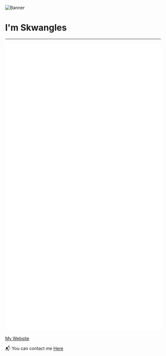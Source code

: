 ![Banner](https://i.ibb.co/sKJsN59/bannerimage.jpg)


# **I'm Skwangles**

---

![Metrics](/github-metrics.svg)

[My Website](https://www.xanderstokes.com)

:mailbox_with_mail: You can contact me [Here](mailto:skwangles@gmail.com?subject=Contacting%20You%20From%20Github!)

